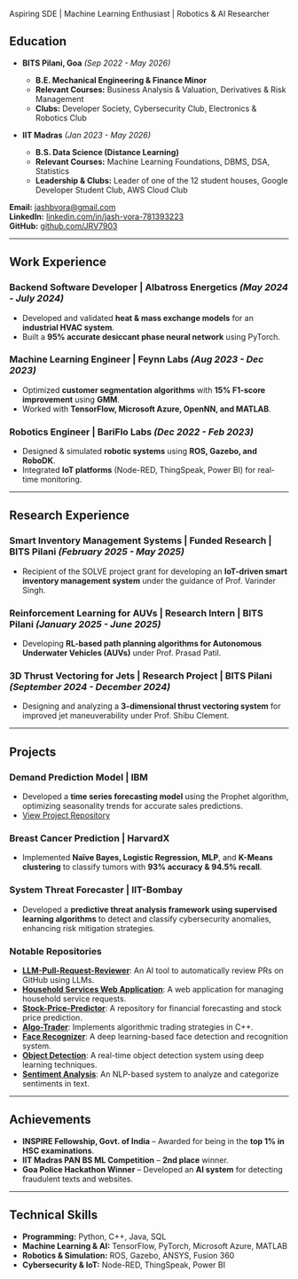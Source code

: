 Aspiring SDE | Machine Learning Enthusiast | Robotics & AI Researcher

##  Education  

- **BITS Pilani, Goa** *(Sep 2022 - May 2026)*  
  - **B.E. Mechanical Engineering & Finance Minor**
  - **Relevant Courses:** Business Analysis & Valuation, Derivatives & Risk Management  
  - **Clubs:** Developer Society, Cybersecurity Club, Electronics & Robotics Club  

- **IIT Madras** *(Jan 2023 - May 2026)*  
  - **B.S. Data Science (Distance Learning)** 
  - **Relevant Courses:** Machine Learning Foundations, DBMS, DSA, Statistics  
  - **Leadership & Clubs:** Leader of one of the 12 student houses, Google Developer Student Club, AWS Cloud Club  

 **Email:** [jashbvora@gmail.com](mailto:jashbvora@gmail.com)  
 **LinkedIn:** [linkedin.com/in/jash-vora-781393223](https://linkedin.com/in/jash-vora-781393223)  
 **GitHub:** [github.com/JRV7903](https://github.com/JRV7903)

---

##  Work Experience 

### **Backend Software Developer | Albatross Energetics** *(May 2024 - July 2024)*  
- Developed and validated **heat & mass exchange models** for an **industrial HVAC system**.  
- Built a **95% accurate desiccant phase neural network** using PyTorch.  

### **Machine Learning Engineer | Feynn Labs** *(Aug 2023 - Dec 2023)*  
- Optimized **customer segmentation algorithms** with **15% F1-score improvement** using **GMM**.  
- Worked with **TensorFlow, Microsoft Azure, OpenNN, and MATLAB**.  

### **Robotics Engineer | BariFlo Labs** *(Dec 2022 - Feb 2023)*  
- Designed & simulated **robotic systems** using **ROS, Gazebo, and RoboDK**.  
- Integrated **IoT platforms** (Node-RED, ThingSpeak, Power BI) for real-time monitoring.  

---

## Research Experience

### **Smart Inventory Management Systems | Funded Research | BITS Pilani** *(February 2025 - May 2025)*
-  Recipient of the SOLVE project grant for developing an **IoT-driven smart inventory management system** under the guidance of Prof. Varinder Singh.

### **Reinforcement Learning for AUVs | Research Intern | BITS Pilani** *(January 2025 - June 2025)*
- Developing **RL-based path planning algorithms for Autonomous Underwater Vehicles (AUVs)** under Prof. Prasad Patil.  

### **3D Thrust Vectoring for Jets | Research Project | BITS Pilani** *(September 2024 - December 2024)*  
- Designing and analyzing a **3-dimensional thrust vectoring system** for improved jet maneuverability under Prof. Shibu Clement.

---

##  Projects  

### **Demand Prediction Model | IBM**  
- Developed a **time series forecasting model** using the Prophet algorithm, optimizing seasonality trends for accurate sales predictions.  
- [View Project Repository](https://github.com/JRV7903/IBM)

### **Breast Cancer Prediction | HarvardX**  
- Implemented **Naïve Bayes, Logistic Regression, MLP**, and **K-Means clustering** to classify tumors with **93% accuracy & 94.5% recall**.

### **System Threat Forecaster | IIT-Bombay**  
- Developed a **predictive threat analysis framework using supervised learning algorithms** to detect and classify cybersecurity anomalies, enhancing risk mitigation strategies.

### Notable Repositories  

- **[LLM-Pull-Request-Reviewer](https://github.com/JRV7903/LLM-Pull-Request-Reviewer)**: An AI tool to automatically review PRs on GitHub using LLMs.  
- **[Household Services Web Application](https://github.com/JRV7903/Household-Services-Web-Application)**: A web application for managing household service requests.  
- **[Stock-Price-Predictor](https://github.com/JRV7903/Stock-Price-Predictor)**: A repository for financial forecasting and stock price prediction.  
- **[Algo-Trader](https://github.com/JRV7903/Algo-Trader)**: Implements algorithmic trading strategies in C++.  
- **[Face Recognizer](https://github.com/JRV7903/face_recognizer)**: A deep learning-based face detection and recognition system.  
- **[Object Detection](https://github.com/JRV7903/object_detection)**: A real-time object detection system using deep learning techniques.  
- **[Sentiment Analysis](https://github.com/JRV7903/Sentiment-Analysis)**: An NLP-based system to analyze and categorize sentiments in text.  

---

##  Achievements  

- **INSPIRE Fellowship, Govt. of India** – Awarded for being in the **top 1% in HSC examinations**.  
- **IIT Madras PAN BS ML Competition** – **2nd place** winner.  
- **Goa Police Hackathon Winner** – Developed an **AI system** for detecting fraudulent texts and websites.  

---

##  Technical Skills  

- **Programming:** Python, C++, Java, SQL  
- **Machine Learning & AI:** TensorFlow, PyTorch, Microsoft Azure, MATLAB  
- **Robotics & Simulation:** ROS, Gazebo, ANSYS, Fusion 360  
- **Cybersecurity & IoT:** Node-RED, ThingSpeak, Power BI  
